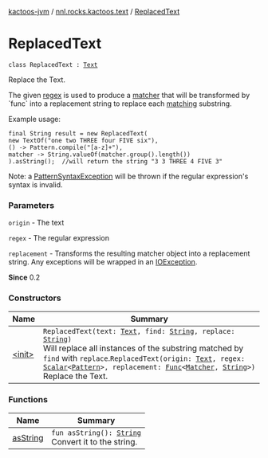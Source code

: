 [kactoos-jvm](../../index.md) / [nnl.rocks.kactoos.text](../index.md) / [ReplacedText](./index.md)

# ReplacedText

`class ReplacedText : `[`Text`](../../nnl.rocks.kactoos/-text/index.md)

Replace the Text.

The given [regex](http://docs.oracle.com/javase/8/docs/api/java/util/regex/Pattern.html) is used to produce a
[matcher](http://docs.oracle.com/javase/8/docs/api/java/util/regex/Pattern.html#matcher(java.lang.CharSequence)) that will be
transformed by `func` into a replacement string to replace each
[matching](http://docs.oracle.com/javase/8/docs/api/java/util/regex/Matcher.html#find()) substring.

Example usage:

```
final String result = new ReplacedText(
new TextOf("one two THREE four FIVE six"),
() -> Pattern.compile("[a-z]+"),
matcher -> String.valueOf(matcher.group().length())
).asString();  //will return the string "3 3 THREE 4 FIVE 3"
```

Note: a [PatternSyntaxException](http://docs.oracle.com/javase/8/docs/api/java/util/regex/PatternSyntaxException.html) will be thrown if the
regular expression's syntax is invalid.

### Parameters

`origin` - The text

`regex` - The regular expression

`replacement` - Transforms the resulting matcher object into a replacement
string. Any exceptions will be wrapped in an [IOException](http://docs.oracle.com/javase/8/docs/api/java/io/IOException.html).

**Since**
0.2

### Constructors

| Name | Summary |
|---|---|
| [&lt;init&gt;](-init-.md) | `ReplacedText(text: `[`Text`](../../nnl.rocks.kactoos/-text/index.md)`, find: `[`String`](https://kotlinlang.org/api/latest/jvm/stdlib/kotlin/-string/index.html)`, replace: `[`String`](https://kotlinlang.org/api/latest/jvm/stdlib/kotlin/-string/index.html)`)`<br>Will replace all instances of the substring matched by `find` with `replace`.`ReplacedText(origin: `[`Text`](../../nnl.rocks.kactoos/-text/index.md)`, regex: `[`Scalar`](../../nnl.rocks.kactoos/-scalar/index.md)`<`[`Pattern`](http://docs.oracle.com/javase/8/docs/api/java/util/regex/Pattern.html)`>, replacement: `[`Func`](../../nnl.rocks.kactoos/-func/index.md)`<`[`Matcher`](http://docs.oracle.com/javase/8/docs/api/java/util/regex/Matcher.html)`, `[`String`](https://kotlinlang.org/api/latest/jvm/stdlib/kotlin/-string/index.html)`>)`<br>Replace the Text. |

### Functions

| Name | Summary |
|---|---|
| [asString](as-string.md) | `fun asString(): `[`String`](https://kotlinlang.org/api/latest/jvm/stdlib/kotlin/-string/index.html)<br>Convert it to the string. |
